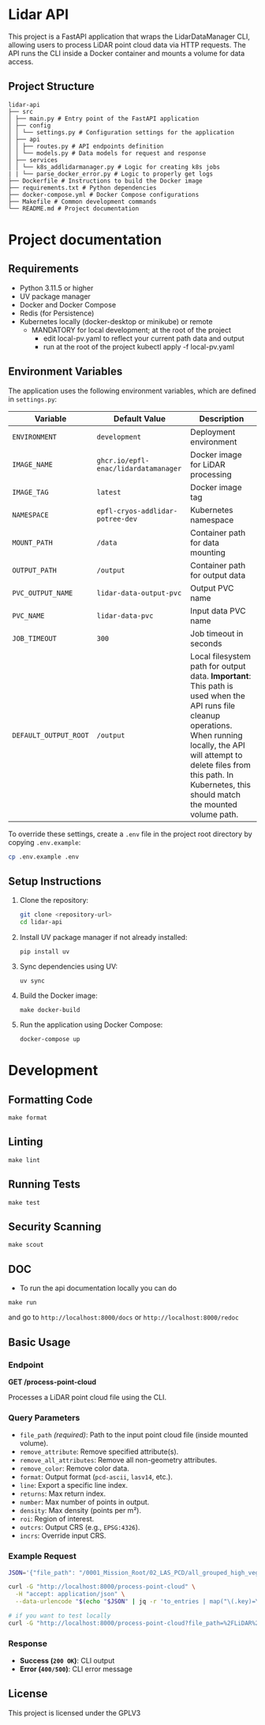 # Lidar API

This project is a FastAPI application that wraps the LidarDataManager CLI, allowing users to process LiDAR point cloud data via HTTP requests. The API runs the CLI inside a Docker container and mounts a volume for data access.

## Project Structure

```
lidar-api
├── src
│ ├── main.py # Entry point of the FastAPI application
│ ├── config
│ │ └── settings.py # Configuration settings for the application
│ ├── api
│ │ ├── routes.py # API endpoints definition
│ │ └── models.py # Data models for request and response
│ ├── services
│ │ └── k8s_addlidarmanager.py # Logic for creating k8s jobs
| | └── parse_docker_error.py # Logic to properly get logs
├── Dockerfile # Instructions to build the Docker image
├── requirements.txt # Python dependencies
├── docker-compose.yml # Docker Compose configurations
├── Makefile # Common development commands
└── README.md # Project documentation
```

# Project documentation

## Requirements

- Python 3.11.5 or higher
- UV package manager
- Docker and Docker Compose
- Redis (for Persistence)
- Kubernetes locally (docker-desktop or minikube) or remote
  - MANDATORY for local development; at the root of the project
    - edit local-pv.yaml to reflect your current path data and output
    - run at the root of the project kubectl apply -f local-pv.yaml

## Environment Variables

The application uses the following environment variables, which are defined in `settings.py`:

| Variable              | Default Value                        | Description                                                                                                                                                                                                                                             |
| --------------------- | ------------------------------------ | ------------------------------------------------------------------------------------------------------------------------------------------------------------------------------------------------------------------------------------------------------- |
| `ENVIRONMENT`         | `development`                        | Deployment environment                                                                                                                                                                                                                                  |
| `IMAGE_NAME`          | `ghcr.io/epfl-enac/lidardatamanager` | Docker image for LiDAR processing                                                                                                                                                                                                                       |
| `IMAGE_TAG`           | `latest`                             | Docker image tag                                                                                                                                                                                                                                        |
| `NAMESPACE`           | `epfl-cryos-addlidar-potree-dev`     | Kubernetes namespace                                                                                                                                                                                                                                    |
| `MOUNT_PATH`          | `/data`                              | Container path for data mounting                                                                                                                                                                                                                        |
| `OUTPUT_PATH`         | `/output`                            | Container path for output data                                                                                                                                                                                                                          |
| `PVC_OUTPUT_NAME`     | `lidar-data-output-pvc`              | Output PVC name                                                                                                                                                                                                                                         |
| `PVC_NAME`            | `lidar-data-pvc`                     | Input data PVC name                                                                                                                                                                                                                                     |
| `JOB_TIMEOUT`         | `300`                                | Job timeout in seconds                                                                                                                                                                                                                                  |
| `DEFAULT_OUTPUT_ROOT` | `/output`                            | Local filesystem path for output data. **Important**: This path is used when the API runs file cleanup operations. When running locally, the API will attempt to delete files from this path. In Kubernetes, this should match the mounted volume path. |

To override these settings, create a `.env` file in the project root directory by copying `.env.example`:

```bash
cp .env.example .env
```

## Setup Instructions

1. Clone the repository:

   ```bash
   git clone <repository-url>
   cd lidar-api

   ```

2. Install UV package manager if not already installed:
   ```
   pip install uv
   ```
3. Sync dependencies using UV:

   ```
   uv sync
   ```

4. Build the Docker image:

   ```
   make docker-build
   ```

5. Run the application using Docker Compose:
   ```
   docker-compose up
   ```

# Development

## Formatting Code

```
make format
```

## Linting

```
make lint
```

## Running Tests

```
make test
```

## Security Scanning

```
make scout
```

## DOC

- To run the api documentation locally you can do

`make run`

and go to `http://localhost:8000/docs` or `http://localhost:8000/redoc`

## Basic Usage

### Endpoint

**GET /process-point-cloud**

Processes a LiDAR point cloud file using the CLI.

### Query Parameters

- `file_path` _(required)_: Path to the input point cloud file (inside mounted volume).
- `remove_attribute`: Remove specified attribute(s).
- `remove_all_attributes`: Remove all non-geometry attributes.
- `remove_color`: Remove color data.
- `format`: Output format (`pcd-ascii`, `lasv14`, etc.).
- `line`: Export a specific line index.
- `returns`: Max return index.
- `number`: Max number of points in output.
- `density`: Max density (points per m²).
- `roi`: Region of interest.
- `outcrs`: Output CRS (e.g., `EPSG:4326`).
- `incrs`: Override input CRS.

### Example Request

```bash
JSON='{"file_path": "/0001_Mission_Root/02_LAS_PCD/all_grouped_high_veg_10th_point.las", "outcrs": "EPSG:4326", "returns": 10, "format": "lasv14"}'

curl -G "http://localhost:8000/process-point-cloud" \
  -H "accept: application/json" \
  --data-urlencode "$(echo "$JSON" | jq -r 'to_entries | map("\(.key)=\(.value|@uri)") | join("&")')"
```

```bash
# if you want to test locally
curl -G "http://localhost:8000/process-point-cloud?file_path=%2FLiDAR%2F0001_Mission_Root%2F02_LAS_PCD%2Fall_grouped_high_veg_10th_point.las&outcrs=EPSG%3A4326&line=1&format=pcd-ascii"
```

### Response

- **Success (`200 OK`)**: CLI output
- **Error (`400/500`)**: CLI error message

## License

This project is licensed under the GPLV3
